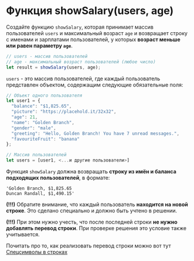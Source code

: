 # Функция showSalary(users, age)

Создайте функцию `showSalary`, которая принимает массив пользователей `users` и максимальный возраст `age` и возвращает строку с именами и зарплатами пользователей, у которых **возраст меньше или равен параметру `age`**.

```js
// users - массив пользователей
// age - максимальный возраст пользователей (любое число)
let result = showSalary(users, age);
```

`users` - это массив пользователей, где каждый пользователь представлен объектом, содержащим следующие обязательные поля:

```js
// Объект одного пользователя
let user1 = {
  "balance": "$1,825.65",
  "picture": "https://placehold.it/32x32",             
  "age": 21,
  "name": "Golden Branch",
  "gender": "male",
  "greeting": "Hello, Golden Branch! You have 7 unread messages.",
  "favouriteFruit": "banana"
};

// Массив пользователей
let users = [user1, <...и другие пользователи>]
```

Функция `showSalary` должна возвращать **строку из имён и баланса подходящих пользователей**, в формате:

```text
'Golden Branch, $1,825.65
Duncan Randall, $1,490.15'
```

**(!!!)** Обратите внимание, что каждый пользователь **находится на новой строке**. Это сделано специально и должно быть учтено в решении. 

**(!!!)** При этом нужно учесть, что после последней строки **не нужно добавлять перевод строки**. При проверке решения это условие также учитывается.

Почитать про то, как реализовать перевод строки можно вот тут [Спецсимволы в строках](https://learn.javascript.ru/string#spetssimvoly)
